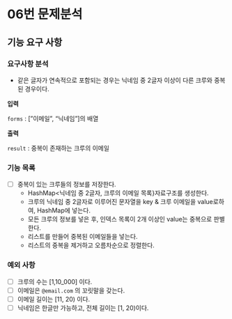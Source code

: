 # 06번 문제분석

## 기능 요구 사항

### 요구사항 분석

- 같은 글자가 연속적으로 포함되는 경우는 닉네임 중 2글자 이상이 다른 크루와 중복된 경우이다.

**입력**

`forms` : [”이메일”, “닉네임”]의 배열

**출력**

`result` : 중복이 존재하는 크루의 이메일

### 기능 목록

- [ ] 중복이 있는 크루들의 정보를 저장한다.
  - HashMap<닉네임 중 2글자, 크루의 이메일 목록}자료구조를 생성한다.
  - 크루의 닉네임 중 2글자로 이루어진 문자열을 key & 크루 이메일을 value로하여,  HashMap에 넣는다.
  - 모든 크루의 정보를 넣은 후, 인덱스 목록이 2개 이상인 value는 중복으로 판별한다.
  - 리스트를 만들어 중복된 이메일들을 넣는다.
  - 리스트의 중복을 제거하고 오름차순으로 정렬한다.

### 예외 사항

- [ ] 크루의 수는 [1,10_000] 이다.
- [ ] 이메일은 `@email.com` 의 꼬릿말을 갖는다.
- [ ] 이메일 길이는 [11, 20) 이다.
- [ ] 닉네임은 한글만 가능하고, 전체 길이는 [1, 20)이다.